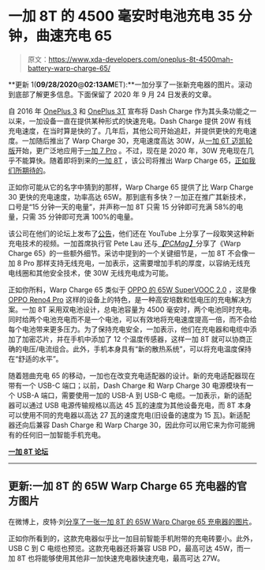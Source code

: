 # 一加 8T 的 4500 毫安时电池充电 35 分钟，曲速充电 65

> 原文：<https://www.xda-developers.com/oneplus-8t-4500mah-battery-warp-charge-65/>

**更新 1(****09/28/2020****@****02:13AM****ET):**一加分享了一张新充电器的图片。滚动到底部了解更多信息。下面保留了 2020 年 9 月 24 日发表的文章。

自 2016 年 [OnePlus 3](https://forum.xda-developers.com/oneplus-3) 和 [OnePlus 3T](https://forum.xda-developers.com/oneplus-3t) 宣布将 Dash Charge 作为其头条功能之一以来，一加设备一直在提供某种形式的快速充电。Dash Charge 提供 20W 有线充电速度，在当时算是快的了。几年后，其他公司开始追赶，并提供更快的充电速度。一加随后推出了 Warp Charge 30，充电速度高达 30W，从[一加 6T 迈凯轮版](https://www.xda-developers.com/oneplus-6t-mclaren-edition-hands-on/)开始，更广泛地应用于[一加 7 Pro](https://forum.xda-developers.com/oneplus-7-pro) 。不过，现在是 2020 年，30W 充电现在几乎不能算快。随着即将到来的[一加 8T](https://www.xda-developers.com/tag/oneplus-8tpro/) ，该公司将推出 Warp Charge 65，[正如我们所期待的](https://www.xda-developers.com/oneplus-8t-specs-leak-amazon-65w-warp-charge-120hz-display-48mp-quad-rear-camera/)。

正如你可能从它的名字中猜到的那样，Warp Charge 65 提供了比 Warp Charge 30 更快的充电速度，功率高达 65W。那到底有多快？一加正在推广其新技术，口号是“15 分钟一天的电量”，并声称一加 8T 只需 15 分钟即可充满 58%的电量，只需 35 分钟即可充满 100%的电量。

该公司在他们的论坛上发布了[公告](https://forums.oneplus.com/threads/oneplus-warp-charge-65-a-days-power-in-15-minutes.1308629/)，他们还在 YouTube 上分享了一段取笑这种新充电技术的视频。一加首席执行官 Pete Lau 还与[*【PCMag】*](https://www.pcmag.com/news/oneplus-ceo-reveals-65w-charging-details)分享了《Warp Charge 65》的一些额外细节。采访中提到的一个关键细节是，一加 8T 不会像一加 8 Pro 那样支持无线充电，一加表示，这需要增加手机的厚度，以容纳无线充电线圈和其他安全技术，使 30W 无线充电成为可能。

正如你所料，Warp Charge 65 类似于 [OPPO 的 65W SuperVOOC 2.0](https://www.xda-developers.com/oppos-65w-supervooc-4000mah-battery-30-minutes/) ，这是像 [OPPO Reno4 Pro](https://www.xda-developers.com/oppo-reno-4-pro/) 这样的设备上的特色，是一种高安培数和低电压的充电解决方案。一加 8T 采用双电池设计，总电池容量为 4500 毫安时，两个电池同时充电。同时给两个电池充电而不是一个电池，可以有效地将充电速度提高一倍，而不会给每个电池带来更多压力。为了保持充电安全，一加表示，他们在充电器和电缆中添加了加密芯片，并在手机中添加了 12 个温度传感器，这样一加 8T 就可以协商正确的电压/电流组合。此外，手机本身具有“新的散热系统”，可以将充电温度保持在“舒适的水平”。

随着翘曲充电 65 的移动，一加也在改变充电适配器的设计。新的充电适配器现在带有一个 USB-C 端口；以前，Dash Charge 和 Warp Charge 30 电源模块有一个 USB-A 端口，需要使用一加的 USB-A 到 USB-C 电缆。一加表示，新的适配器可以通过 USB 电源传输规格以高达 45 瓦的速度为其他设备充电，而 8T 本身可以使用不同的充电器以高达 27 瓦的速度充电(旧设备的速度为 15 瓦)。新适配器还向后兼容 Dash Charge 和 Warp Charge 30，因此你可以用它来为你可能拥有的任何旧一加智能手机充电。

**[一加 8T 论坛](https://forum.xda-developers.com/oneplus-8t)**

* * *

## 更新:一加 8T 的 65W Warp Charge 65 充电器的官方图片

在微博上，皮特·刘[分享了一张一加 8T 的 65W Warp Charge 65 充电器的图片](https://weibo.com/1110411735/Jmww81UFJ)。

正如你所看到的，这款充电器似乎比一加目前智能手机附带的充电砖要小。此外，USB C 到 C 电缆也预览。这款充电器还将兼容 USB PD，最高可达 45W，而一加 8T 也将能够使用其他非一加快速充电器快速充电，最高可达 27W。